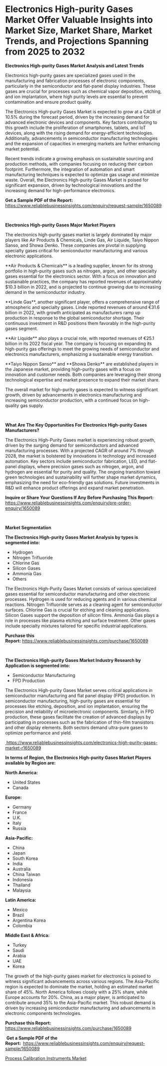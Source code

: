 <p><h1>Electronics High-purity Gases Market Offer Valuable Insights into Market Size, Market Share, Market Trends, and Projections Spanning from 2025 to 2032</h1></p><p><strong>Electronics High-purity Gases Market Analysis and Latest Trends</strong></p>
<p><p>Electronics high-purity gases are specialized gases used in the manufacturing and fabrication processes of electronic components, particularly in the semiconductor and flat-panel display industries. These gases are crucial for processes such as chemical vapor deposition, etching, and ion implantation, where high purity levels are essential to prevent contamination and ensure product quality.</p><p>The Electronics High-purity Gases Market is expected to grow at a CAGR of 10.5% during the forecast period, driven by the increasing demand for advanced electronic devices and components. Key factors contributing to this growth include the proliferation of smartphones, tablets, and IoT devices, along with the rising demand for energy-efficient technologies. Additionally, advancements in semiconductor manufacturing technologies and the expansion of capacities in emerging markets are further enhancing market potential.</p><p>Recent trends indicate a growing emphasis on sustainable sourcing and production methods, with companies focusing on reducing their carbon footprint. Furthermore, the integration of automation and smart manufacturing techniques is expected to optimize gas usage and minimize waste. Overall, the Electronics High-purity Gases Market is poised for significant expansion, driven by technological innovations and the increasing demand for high-performance electronics.</p></p>
<p><strong>Get a Sample PDF of the Report:&nbsp;</strong> <a href="https://www.reliablebusinessinsights.com/enquiry/request-sample/1650089?utm_campaign=2215&utm_medium=2&utm_source=Github&utm_content=ia&utm_term=23032025&utm_id=electronics-high-purity-gases">https://www.reliablebusinessinsights.com/enquiry/request-sample/1650089</a></p>
<p>&nbsp;</p>
<p><strong>Electronics High-purity Gases Major Market Players</strong></p>
<p><p>The electronics high-purity gases market is largely dominated by major players like Air Products & Chemicals, Linde Gas, Air Liquide, Taiyo Nippon Sanso, and Showa Denko. These companies are pivotal in supplying specialty gases critical for semiconductor manufacturing and various electronic applications.</p><p>**Air Products & Chemicals** is a leading supplier, known for its strong portfolio in high-purity gases such as nitrogen, argon, and other specialty gases essential for the electronics sector. With a focus on innovation and sustainable practices, the company has reported revenues of approximately $10.3 billion in 2022, and is projected to continue growing due to increasing demand in the semiconductor industry.</p><p>**Linde Gas**, another significant player, offers a comprehensive range of atmospheric and specialty gases. Linde reported revenues of around €31.6 billion in 2022, with growth anticipated as manufacturers ramp up production in response to the global semiconductor shortage. Their continuous investment in R&D positions them favorably in the high-purity gases segment.</p><p>**Air Liquide** also plays a crucial role, with reported revenues of €25.1 billion in its 2022 fiscal year. The company is focusing on expanding its high-purity gas offerings to meet the growing needs of semiconductor and electronics manufacturers, emphasizing a sustainable energy transition.</p><p>**Taiyo Nippon Sanso** and **Showa Denko** are established players in the Japanese market, providing high-purity gases with a focus on innovation and customer needs. Both companies are leveraging their strong technological expertise and market presence to expand their market share.</p><p>The overall market for high-purity gases is expected to witness significant growth, driven by advancements in electronics manufacturing and increasing semiconductor production, with a continued focus on high-quality gas supply.</p></p>
<p>&nbsp;</p>
<p><strong>What Are The Key Opportunities For Electronics High-purity Gases Manufacturers?</strong></p>
<p><p>The Electronics High-Purity Gases market is experiencing robust growth, driven by the surging demand for semiconductors and advanced manufacturing processes. With a projected CAGR of around 7% through 2028, the market is bolstered by innovations in technology and increased automation. Key sectors include semiconductor fabrication, LED, and flat-panel displays, where precision gases such as nitrogen, argon, and hydrogen are essential for purity and quality. The ongoing transition toward green technologies and sustainability will further shape market dynamics, emphasizing the need for eco-friendly gas solutions. Future investments in R&D will enhance product offerings and expand market penetration.</p></p>
<p><strong>Inquire or Share Your Questions If Any Before Purchasing This Report:</strong> <a href="https://www.reliablebusinessinsights.com/enquiry/pre-order-enquiry/1650089?utm_campaign=2215&utm_medium=2&utm_source=Github&utm_content=ia&utm_term=23032025&utm_id=electronics-high-purity-gases">https://www.reliablebusinessinsights.com/enquiry/pre-order-enquiry/1650089</a></p>
<p>&nbsp;</p>
<p><strong>Market Segmentation</strong></p>
<p><strong>The Electronics High-purity Gases Market Analysis by types is segmented into:</strong></p>
<p><ul><li>Hydrogen</li><li>Nitrogen Trifluoride</li><li>Chlorine Gas</li><li>Silicon Gases</li><li>Ammonia Gas</li><li>Others</li></ul></p>
<p><p>The Electronics High-Purity Gases Market consists of various specialized gases essential for semiconductor manufacturing and other electronic processes. Hydrogen is used for reducing agents and in various chemical reactions. Nitrogen Trifluoride serves as a cleaning agent for semiconductor surfaces. Chlorine Gas is crucial for etching and cleaning applications. Silicon Gases support the deposition of silicon films. Ammonia Gas plays a role in processes like plasma etching and surface treatment. Other gases include specialty mixtures tailored for specific industrial applications.</p></p>
<p><strong>Purchase this Report:&nbsp;</strong><a href="https://www.reliablebusinessinsights.com/purchase/1650089?utm_campaign=2215&utm_medium=2&utm_source=Github&utm_content=ia&utm_term=23032025&utm_id=electronics-high-purity-gases">https://www.reliablebusinessinsights.com/purchase/1650089</a></p>
<p>&nbsp;</p>
<p><strong>The Electronics High-purity Gases Market Industry Research by Application is segmented into:</strong></p>
<p><ul><li>Semiconductor Manufacturing</li><li>FPD Production</li></ul></p>
<p><p>The Electronics High-purity Gases Market serves critical applications in semiconductor manufacturing and flat panel display (FPD) production. In semiconductor manufacturing, high-purity gases are essential for processes like etching, deposition, and ion implantation, ensuring the precision and reliability of microelectronic components. Similarly, in FPD production, these gases facilitate the creation of advanced displays by participating in processes such as the fabrication of thin-film transistors and other display elements. Both sectors demand ultra-pure gases to optimize performance and yield.</p></p>
<p><a href="https://www.reliablebusinessinsights.com/electronics-high-purity-gases-market-r1650089?utm_campaign=2215&utm_medium=2&utm_source=Github&utm_content=ia&utm_term=23032025&utm_id=electronics-high-purity-gases">&nbsp;https://www.reliablebusinessinsights.com/electronics-high-purity-gases-market-r1650089</a></p>
<p><strong>In terms of Region, the Electronics High-purity Gases Market Players available by Region are:</strong></p>
<p>
    <p> <strong> North America: </strong>
        <ul>
            <li>United States</li>
            <li>Canada</li>
        </ul>
        </p> 
    <p> <strong> Europe: </strong>
        <ul>
            <li>Germany</li>
            <li>France</li>
            <li>U.K.</li>
            <li>Italy</li>
            <li>Russia</li>
        </ul>
        </p> 
    <p> <strong> Asia-Pacific: </strong>
        <ul>
            <li>China</li>
            <li>Japan</li>
            <li>South Korea</li>
            <li>India</li>
            <li>Australia</li>
            <li>China Taiwan</li>
            <li>Indonesia</li>
            <li>Thailand</li>
            <li>Malaysia</li>
        </ul>
        </p> 
    <p> <strong> Latin America: </strong>
        <ul>
            <li>Mexico</li>
            <li>Brazil</li>
            <li>Argentina Korea</li>
            <li>Colombia</li>
        </ul>
        </p> 
    <p> <strong> Middle East & Africa: </strong>
        <ul>
            <li>Turkey</li>
            <li>Saudi</li>
            <li>Arabia</li>
            <li>UAE</li>
            <li>Korea</li>
        </ul>
    </p>
    </p>
<p><p>The growth of the high-purity gases market for electronics is poised to witness significant advancements across various regions. The Asia-Pacific region is expected to dominate the market, holding an estimated market share of 45%. North America follows closely with a 25% share, while Europe accounts for 20%. China, as a major player, is anticipated to contribute around 35% to the Asia-Pacific market. This robust demand is driven by increasing semiconductor manufacturing and advancements in electronic components technologies.</p></p>
<p><strong>Purchase this Report: </strong><a href="https://www.reliablebusinessinsights.com/purchase/1650089?utm_campaign=2215&utm_medium=2&utm_source=Github&utm_content=ia&utm_term=23032025&utm_id=electronics-high-purity-gases">https://www.reliablebusinessinsights.com/purchase/1650089</a></p>
<p>&nbsp;<strong>Get a Sample PDF of the Report:&nbsp;&nbsp;</strong><a href="https://www.reliablebusinessinsights.com/enquiry/request-sample/1650089?utm_campaign=2215&utm_medium=2&utm_source=Github&utm_content=ia&utm_term=23032025&utm_id=electronics-high-purity-gases">https://www.reliablebusinessinsights.com/enquiry/request-sample/1650089</a></p>
<p><strong></strong></p>
<p><p><a href="https://github.com/SanjidaMahmud54/Market-Research-Report-List-2/blob/main/process-calibration-instruments-market.md?utm_campaign=2215&utm_medium=2&utm_source=Github&utm_content=ia&utm_term=23032025&utm_id=electronics-high-purity-gases">Process Calibration Instruments Market</a></p></p>